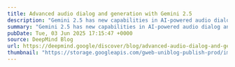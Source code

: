 ```yaml
---
title: Advanced audio dialog and generation with Gemini 2.5
description: "Gemini 2.5 has new capabilities in AI-powered audio dialog and generation."
summary: "Gemini 2.5 has new capabilities in AI-powered audio dialog and generation."
pubDate: Tue, 03 Jun 2025 17:15:47 +0000
source: DeepMind Blog
url: https://deepmind.google/discover/blog/advanced-audio-dialog-and-generation-with-gemini-25/
thumbnail: "https://storage.googleapis.com/gweb-uniblog-publish-prod/images/capability__native-audio_16-9_121.width-1300.jpg"
---
```


